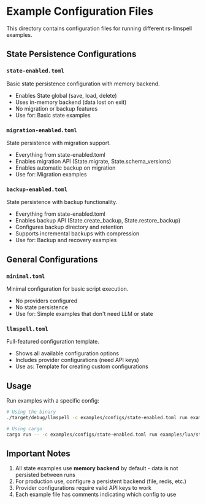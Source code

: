 # Example Configuration Files

This directory contains configuration files for running different rs-llmspell examples.

## State Persistence Configurations

### `state-enabled.toml`
Basic state persistence configuration with memory backend.
- Enables State global (save, load, delete)
- Uses in-memory backend (data lost on exit)
- No migration or backup features
- Use for: Basic state examples

### `migration-enabled.toml`
State persistence with migration support.
- Everything from state-enabled.toml
- Enables migration API (State.migrate, State.schema_versions)
- Enables automatic backup on migration
- Use for: Migration examples

### `backup-enabled.toml`
State persistence with backup functionality.
- Everything from state-enabled.toml
- Enables backup API (State.create_backup, State.restore_backup)
- Configures backup directory and retention
- Supports incremental backups with compression
- Use for: Backup and recovery examples

## General Configurations

### `minimal.toml`
Minimal configuration for basic script execution.
- No providers configured
- No state persistence
- Use for: Simple examples that don't need LLM or state

### `llmspell.toml`
Full-featured configuration template.
- Shows all available configuration options
- Includes provider configurations (need API keys)
- Use as: Template for creating custom configurations

## Usage

Run examples with a specific config:

```bash
# Using the binary
./target/debug/llmspell -c examples/configs/state-enabled.toml run examples/lua/state/basic_persistence.lua

# Using cargo
cargo run -- -c examples/configs/state-enabled.toml run examples/lua/state/basic_persistence.lua
```

## Important Notes

1. All state examples use **memory backend** by default - data is not persisted between runs
2. For production use, configure a persistent backend (file, redis, etc.)
3. Provider configurations require valid API keys to work
4. Each example file has comments indicating which config to use